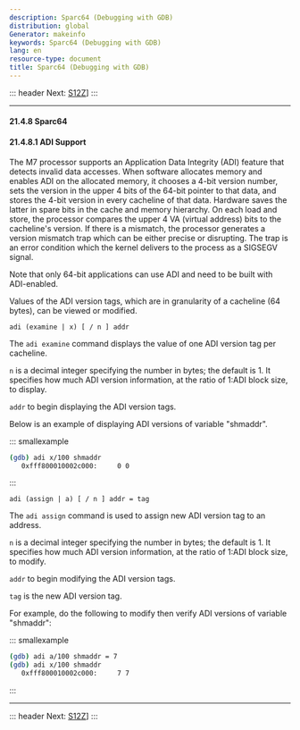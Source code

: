 ```yaml
---
description: Sparc64 (Debugging with GDB)
distribution: global
Generator: makeinfo
keywords: Sparc64 (Debugging with GDB)
lang: en
resource-type: document
title: Sparc64 (Debugging with GDB)
---
```

::: header
Next: [S12Z](S12Z.html#S12Z)]
:::

---

#### 21.4.8 Sparc64

#### 21.4.8.1 ADI Support

The M7 processor supports an Application Data Integrity (ADI) feature that detects invalid data accesses. When software allocates memory and enables ADI on the allocated memory, it chooses a 4-bit version number, sets the version in the upper 4 bits of the 64-bit pointer to that data, and stores the 4-bit version in every cacheline of that data. Hardware saves the latter in spare bits in the cache and memory hierarchy. On each load and store, the processor compares the upper 4 VA (virtual address) bits to the cacheline's version. If there is a mismatch, the processor generates a version mismatch trap which can be either precise or disrupting. The trap is an error condition which the kernel delivers to the process as a SIGSEGV signal.

Note that only 64-bit applications can use ADI and need to be built with ADI-enabled.

Values of the ADI version tags, which are in granularity of a cacheline (64 bytes), can be viewed or modified.

`adi (examine | x) [ / n ] addr`

The `adi examine` command displays the value of one ADI version tag per cacheline.

`n` is a decimal integer specifying the number in bytes; the default is 1. It specifies how much ADI version information, at the ratio of 1:ADI block size, to display.

`addr` to begin displaying the ADI version tags.

Below is an example of displaying ADI versions of variable \"shmaddr\".

::: smallexample

```bash
(gdb) adi x/100 shmaddr
   0xfff800010002c000:     0 0
```

:::

`adi (assign | a) [ / n ] addr = tag`

The `adi assign` command is used to assign new ADI version tag to an address.

`n` is a decimal integer specifying the number in bytes; the default is 1. It specifies how much ADI version information, at the ratio of 1:ADI block size, to modify.

`addr` to begin modifying the ADI version tags.

`tag` is the new ADI version tag.

For example, do the following to modify then verify ADI versions of variable \"shmaddr\":

::: smallexample

```bash
(gdb) adi a/100 shmaddr = 7
(gdb) adi x/100 shmaddr
   0xfff800010002c000:     7 7
```

:::

---

::: header
Next: [S12Z](S12Z.html#S12Z)]
:::
